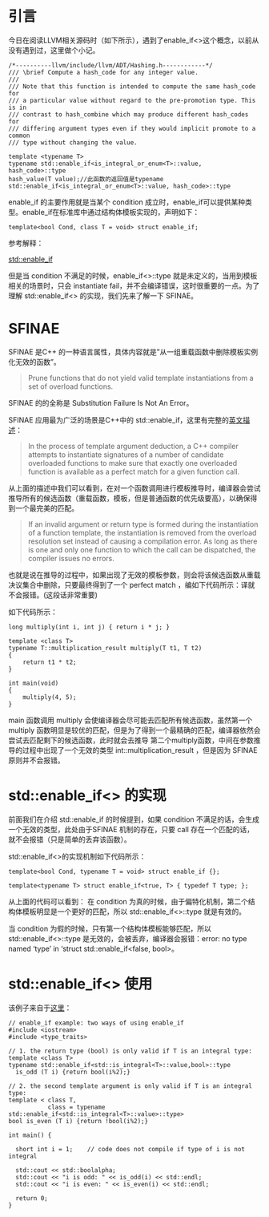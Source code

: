 # 引言
今日在阅读LLVM相关源码时（如下所示），遇到了enable_if<>这个概念，以前从没有遇到过，这里做个小记。

```
/*----------llvm/include/llvm/ADT/Hashing.h------------*/
/// \brief Compute a hash_code for any integer value.
///
/// Note that this function is intended to compute the same hash_code for
/// a particular value without regard to the pre-promotion type. This is in
/// contrast to hash_combine which may produce different hash_codes for
/// differing argument types even if they would implicit promote to a common
/// type without changing the value.

template <typename T>
typename std::enable_if<is_integral_or_enum<T>::value, hash_code>::type
hash_value(T value);//此函数的返回值是typename std::enable_if<is_integral_or_enum<T>::value, hash_code>::type
```
enable_if 的主要作用就是当某个 condition 成立时，enable_if可以提供某种类型。enable_if在标准库中通过结构体模板实现的，声明如下：

```
template<bool Cond, class T = void> struct enable_if;
```
参考解释：

[std::enable_if](http://www.cplusplus.com/reference/type_traits/enable_if/)

但是当 condition 不满足的时候，enable_if<>::type 就是未定义的，当用到模板相关的场景时，只会 instantiate fail，并不会编译错误，这时很重要的一点。为了理解 std::enable_if<> 的实现，我们先来了解一下 SFINAE。

# SFINAE
SFINAE 是C++ 的一种语言属性，具体内容就是”从一组重载函数中删除模板实例化无效的函数”。
> Prune functions that do not yield valid template instantiations from a set of overload functions.

SFINAE 的的全称是 Substitution Failure Is Not An Error。

SFINAE 应用最为广泛的场景是C++中的 std::enable_if，这里有完整的[英文描述](https://en.wikibooks.org/wiki/More_C++_Idioms/SFINAE)：
> In the process of template argument deduction, a C++ compiler attempts to instantiate signatures of a number of candidate overloaded functions to make sure that exactly one overloaded function is available as a perfect match for a given function call.

从上面的描述中我们可以看到，在对一个函数调用进行模板推导时，编译器会尝试推导所有的候选函数（重载函数，模板，但是普通函数的优先级要高），以确保得到一个最完美的匹配。

> If an invalid argument or return type is formed during the instantiation of a function template, the instantiation is removed from the overload resolution set instead of causing a compilation error. 
As long as there is one and only one function to which the call can be dispatched, the compiler issues no errors.

也就是说在推导的过程中，如果出现了无效的模板参数，则会将该候选函数从重载决议集合中删除，只要最终得到了一个 perfect match ，编如下代码所示：译就不会报错。(这段话非常重要)

如下代码所示：

```
long multiply(int i, int j) { return i * j; }

template <class T>
typename T::multiplication_result multiply(T t1, T t2)
{
    return t1 * t2;
}

int main(void)
{
    multiply(4, 5);
}
```

main 函数调用 multiply 会使编译器会尽可能去匹配所有候选函数，虽然第一个 multiply 函数明显是较优的匹配，但是为了得到一个最精确的匹配，编译器依然会尝试去匹配剩下的候选函数，此时就会去推导 第二个multiply函数，中间在参数推导的过程中出现了一个无效的类型 int::multiplication_result ，但是因为 SFINAE 原则并不会报错。

# std::enable_if<> 的实现
前面我们在介绍 std::enable_if 的时候提到，如果 condition 不满足的话，会生成一个无效的类型，此处由于SFINAE 机制的存在，只要 call 存在一个匹配的话，就不会报错（只是简单的丢弃该函数）。

std::enable_if<>的实现机制如下代码所示：

```
template<bool Cond, typename T = void> struct enable_if {};

template<typename T> struct enable_if<true, T> { typedef T type; };
```

从上面的代码可以看到：
在 condition 为真的时候，由于偏特化机制，第二个结构体模板明显是一个更好的匹配，所以 std::enable_if<>::type 就是有效的。

当 condition 为假的时候，只有第一个结构体模板能够匹配，所以std::enable_if<>::type 是无效的，会被丢弃，编译器会报错：error: no type named ‘type’ in ‘struct std::enable_if<false, bool>。

# std::enable_if<> 使用
该例子来自于[这里](http://www.cplusplus.com/reference/type_traits/enable_if/)：

```
// enable_if example: two ways of using enable_if
#include <iostream>
#include <type_traits>

// 1. the return type (bool) is only valid if T is an integral type:
template <class T>
typename std::enable_if<std::is_integral<T>::value,bool>::type
  is_odd (T i) {return bool(i%2);}

// 2. the second template argument is only valid if T is an integral type:
template < class T,
           class = typename std::enable_if<std::is_integral<T>::value>::type>
bool is_even (T i) {return !bool(i%2);}

int main() {

  short int i = 1;    // code does not compile if type of i is not integral

  std::cout << std::boolalpha;
  std::cout << "i is odd: " << is_odd(i) << std::endl;
  std::cout << "i is even: " << is_even(i) << std::endl;

  return 0;
}
```



